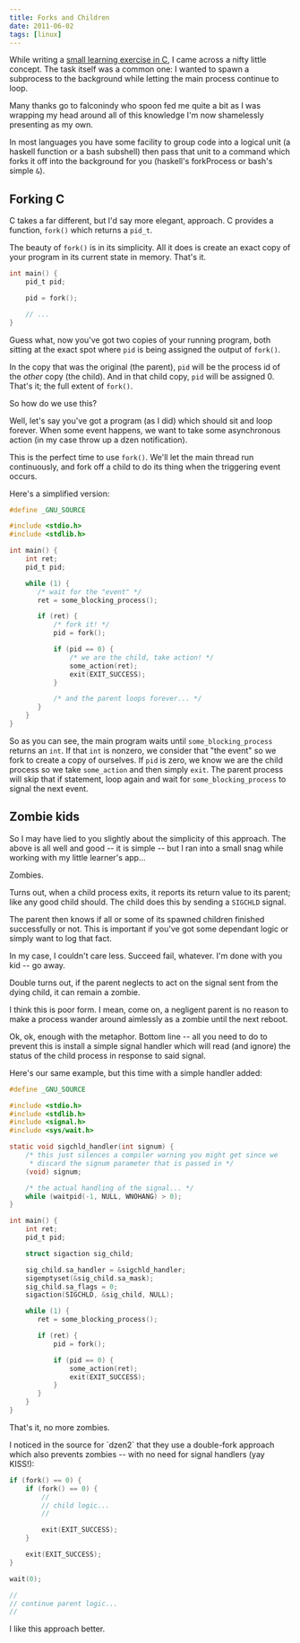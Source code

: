 ```yaml
---
title: Forks and Children
date: 2011-06-02
tags: [linux]
---
```


While writing a [small learning exercise in C][android-receiver], I came 
across a nifty little concept. The task itself was a common one: I 
wanted to spawn a subprocess to the background while letting the main 
process continue to loop.

[android-receiver]: https://github.com/pbrisbin/android-receiver

<div class=note>
Many thanks go to falconindy who spoon fed me quite a bit as I was 
wrapping my head around all of this knowledge I'm now shamelessly 
presenting as my own.
</div>

In most languages you have some facility to group code into a logical 
unit (a haskell function or a bash subshell) then pass that unit to a 
command which forks it off into the background for you (haskell's 
forkProcess or bash's simple `&`).

## Forking C

C takes a far different, but I'd say more elegant, approach. C provides 
a function, `fork()` which returns a `pid_t`.

The beauty of `fork()` is in its simplicity. All it does is create an 
exact copy of your program in its current state in memory. That's it.

```c 
int main() {
    pid_t pid;

    pid = fork();

    // ...
}
```

Guess what, now you've got two copies of your running program, both 
sitting at the exact spot where `pid` is being assigned the output of 
`fork()`.

In the copy that was the original (the parent), `pid` will be the 
process id of the *other* copy (the child). And in that child copy, 
`pid` will be assigned 0. That's it; the full extent of `fork()`.

So how do we use this?

Well, let's say you've got a program (as I did) which should sit and 
loop forever. When some event happens, we want to take some asynchronous 
action (in my case throw up a dzen notification).

This is the perfect time to use `fork()`. We'll let the main thread run 
continuously, and fork off a child to do its thing when the triggering 
event occurs.

Here's a simplified version:

```c 
#define _GNU_SOURCE

#include <stdio.h>
#include <stdlib.h>

int main() {
    int ret;
    pid_t pid;

    while (1) {
       /* wait for the "event" */
       ret = some_blocking_process();

       if (ret) {
           /* fork it! */
           pid = fork();

           if (pid == 0) {
               /* we are the child, take action! */
               some_action(ret);
               exit(EXIT_SUCCESS);
           }

           /* and the parent loops forever... */
       }
    }
}
```

So as you can see, the main program waits until `some_blocking_process` 
returns an `int`. If that `int` is nonzero, we consider that "the event" 
so we fork to create a copy of ourselves. If `pid` is zero, we know we 
are the child process so we take `some_action` and then simply `exit`. 
The parent process will skip that if statement, loop again and wait for 
`some_blocking_process` to signal the next event.

## Zombie kids

So I may have lied to you slightly about the simplicity of this 
approach. The above is all well and good -- it is simple -- but I ran 
into a small snag while working with my little learner's app...

Zombies.

Turns out, when a child process exits, it reports its return value to 
its parent; like any good child should. The child does this by sending a 
`SIGCHLD` signal.

The parent then knows if all or some of its spawned children finished 
successfully or not. This is important if you've got some dependant 
logic or simply want to log that fact.

In my case, I couldn't care less. Succeed fail, whatever. I'm done with 
you kid -- go away.

Double turns out, if the parent neglects to act on the signal sent from 
the dying child, it can remain a zombie.

I think this is poor form. I mean, come on, a negligent parent is no 
reason to make a process wander around aimlessly as a zombie until the 
next reboot.

Ok, ok, enough with the metaphor. Bottom line -- all you need to do to 
prevent this is install a simple signal handler which will read (and 
ignore) the status of the child process in response to said signal.

Here's our same example, but this time with a simple handler added:

```c 
#define _GNU_SOURCE

#include <stdio.h>
#include <stdlib.h>
#include <signal.h>
#include <sys/wait.h>

static void sigchld_handler(int signum) {
    /* this just silences a compiler warning you might get since we 
     * discard the signum parameter that is passed in */
    (void) signum;

    /* the actual handling of the signal... */
    while (waitpid(-1, NULL, WNOHANG) > 0);
}

int main() {
    int ret;
    pid_t pid;

    struct sigaction sig_child;

    sig_child.sa_handler = &sigchld_handler;
    sigemptyset(&sig_child.sa_mask);
    sig_child.sa_flags = 0;
    sigaction(SIGCHLD, &sig_child, NULL);

    while (1) {
       ret = some_blocking_process();

       if (ret) {
           pid = fork();

           if (pid == 0) {
               some_action(ret);
               exit(EXIT_SUCCESS);
           }
       }
    }
}
```

That's it, no more zombies.

<div class="well">
I noticed in the source for `dzen2` that they use a double-fork approach 
which also prevents zombies -- with no need for signal handlers (yay 
KISS!):

```c 
if (fork() == 0) {
    if (fork() == 0) {
        //
        // child logic...
        //

        exit(EXIT_SUCCESS);
    }

    exit(EXIT_SUCCESS);
}

wait(0);

//
// continue parent logic...
//
```

I like this approach better.
</div>
